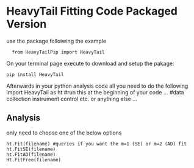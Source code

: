 # HeavyTail Fitting Code Packaged Version
  use the package folloiwing the example
```
  from HeavyTailPip import HeavyTail
```

On your terminal page execute to download and setup the pakage:
```
pip install HeavyTail
```

Afterwards in your python analysis code all you need to do the following 
import HeavyTail as ht #run this at the beginning of your code
…
#data collection instrument control etc. or anything else
…
## Analysis
only need to choose one of the below options
```
ht.Fit(filename) #queries if you want the m=1 (SE) or m=2 (AD) fit
ht.FitSE(filename)
ht.FitAD(filename)
Ht.FitFree(filename)
```
